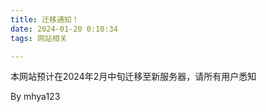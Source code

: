 ```yaml
---
title: 迁移通知！
date: 2024-01-20 0:10:34
tags: 网站相关

---
```


本网站预计在2024年2月中旬迁移至新服务器，请所有用户悉知

By mhya123
